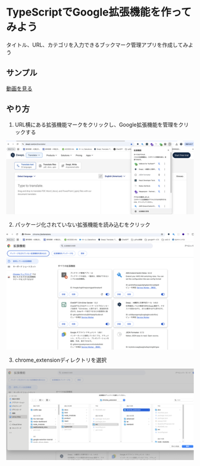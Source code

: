 # TypeScriptでGoogle拡張機能を作ってみよう

タイトル、URL、カテゴリを入力できるブックマーク管理アプリを作成してみよう

## サンプル

[動画を見る](./assets/images/chrome_extension_sample.mov)

## やり方

1. URL横にある拡張機能マークをクリックし、Google拡張機能を管理をクリックする

![add_chrome_extension_method1.png](./assets/images/add_chrome_extension_method1.png)

2. パッケージ化されていない拡張機能を読み込むをクリック

![add_chrome_extension_method2.png](./assets/images/add_chrome_extension_method2.png)

3. chrome_extensionディレクトリを選択

![add_chrome_extension_method3.png](./assets/images/add_chrome_extension_method3.png)
